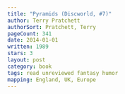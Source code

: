 ```yaml
---
title: "Pyramids (Discworld, #7)"
author: Terry Pratchett
authorSort: Pratchett, Terry
pageCount: 341
date: 2014-01-01
written: 1989
stars: 3
layout: post
category: book
tags: read unreviewed fantasy humor
mapping: England, UK, Europe
---
```

